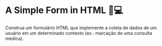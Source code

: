 # A Simple Form in HTML 📘💻

 Construa um formulário HTML que implemente a coleta de dados de um usuário em um determinado contexto (ex.: marcação de uma consulta médica).
